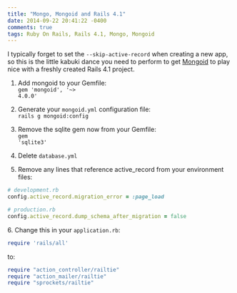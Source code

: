 ```yaml
---
title: "Mongo, Mongoid and Rails 4.1"
date: 2014-09-22 20:41:22 -0400
comments: true
tags: Ruby On Rails, Rails 4.1, Mongo, Mongoid
---
```


I typically forget to set the <code>--skip-active-record</code> when creating a new app, so this is the
little kabuki dance you need to perform to get [Mongoid](http://mongoid.org) to play nice with a freshly
created Rails 4.1 project.

1. Add mongoid to your Gemfile:<br>
<code>gem 'mongoid', '~> 4.0.0'</code>

2. Generate your `mongoid.yml` configuration file:<br>
<code>rails g mongoid:config</code>

3. Remove the sqlite gem now from your Gemfile:<br>
<code>gem 'sqlite3'</code>

4. Delete `database.yml`

5. Remove any lines that reference active_record from your environment files:

``` ruby
# development.rb
config.active_record.migration_error = :page_load

# production.rb
config.active_record.dump_schema_after_migration = false
```

<span>6.</span> Change this in your `application.rb`:

``` ruby
require 'rails/all'
```
to:
``` ruby
require "action_controller/railtie"
require "action_mailer/railtie"
require "sprockets/railtie"
```
